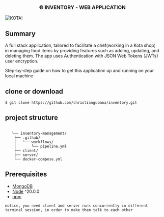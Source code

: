 <h3 align="center">
🌐 INVENTORY - WEB APPLICATION
</h3>

![KOTA!](https://github.com/christiangubana/inventory-management/blob/main/inventory-app.png)

## Summary
A full stack application, tailored to facilitate a chef(working in a Kota shop) in managing food items by providing features such as adding, updating, and deleting them. The app uses Authentication with JSON Web Tokens (JWTs) user encryption.

<p>Step-by-step guide on how to get this application up and running on your local machine</p>

## clone or download
```terminal
$ git clone https://github.com/christiangubana/inventory.git
```

## project structure
```
   
   └── inventory-management/
    ├── .github/
    │   └── workflows/
    │       └── pipeline.yml
    ├── client/
    ├── server/
    └── docker-compose.yml
```

## Prerequisites
- [MongoDB](https://www.mongodb.com/)
- [Node](https://nodejs.org/en/download/) ^20.0.0
- [npm](https://nodejs.org/en/download/package-manager/)

```notice, you need client and server runs concurrently in different terminal session, in order to make them talk to each other```
